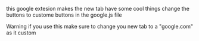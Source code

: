 this google extesion makes the new tab have some cool things change the buttons to custome buttons in the google.js file

Warning if you use this make sure to change you new tab to a "google.com" as it custom
